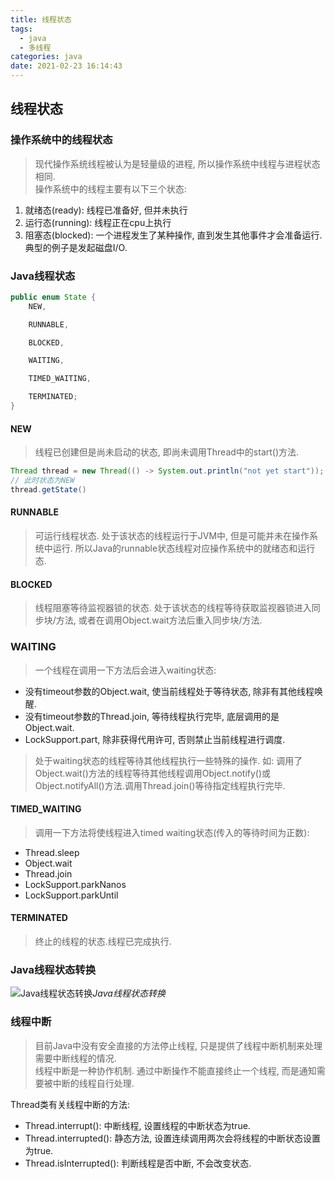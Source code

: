 ```yaml
---
title: 线程状态
tags:
  - java
  - 多线程
categories: java
date: 2021-02-23 16:14:43
---
```

## 线程状态
### 操作系统中的线程状态
> 现代操作系统线程被认为是轻量级的进程, 所以操作系统中线程与进程状态相同.  
操作系统中的线程主要有以下三个状态:
1. 就绪态(ready): 线程已准备好, 但并未执行
2. 运行态(running): 线程正在cpu上执行
3. 阻塞态(blocked): 一个进程发生了某种操作, 直到发生其他事件才会准备运行. 典型的例子是发起磁盘I/O.

### Java线程状态
```java
public enum State {
    NEW,

    RUNNABLE,

    BLOCKED,

    WAITING,

    TIMED_WAITING,

    TERMINATED;
}
```

#### NEW
> 线程已创建但是尚未启动的状态, 即尚未调用Thread中的start()方法.
```java
Thread thread = new Thread(() -> System.out.println("not yet start"));
// 此时状态为NEW
thread.getState()
```

#### RUNNABLE
> 可运行线程状态. 处于该状态的线程运行于JVM中, 但是可能并未在操作系统中运行. 所以Java的runnable状态线程对应操作系统中的就绪态和运行态.

#### BLOCKED
> 线程阻塞等待监视器锁的状态. 处于该状态的线程等待获取监视器锁进入同步块/方法, 或者在调用Object.wait方法后重入同步块/方法.

### WAITING
> 一个线程在调用一下方法后会进入waiting状态:
- 没有timeout参数的Object.wait, 使当前线程处于等待状态, 除非有其他线程唤醒.
- 没有timeout参数的Thread.join, 等待线程执行完毕, 底层调用的是Object.wait.
- LockSupport.part, 除非获得代用许可, 否则禁止当前线程进行调度.

> 处于waiting状态的线程等待其他线程执行一些特殊的操作. 如: 调用了Object.wait()方法的线程等待其他线程调用Object.notify()或Object.notifyAll()方法.调用Thread.join()等待指定线程执行完毕.

#### TIMED_WAITING
> 调用一下方法将使线程进入timed waiting状态(传入的等待时间为正数):
- Thread.sleep
- Object.wait
- Thread.join
- LockSupport.parkNanos
- LockSupport.parkUntil

#### TERMINATED
> 终止的线程的状态.线程已完成执行.

### Java线程状态转换
![Java线程状态转换](http://concurrent.redspider.group/article/01/imgs/%E7%BA%BF%E7%A8%8B%E7%8A%B6%E6%80%81%E8%BD%AC%E6%8D%A2%E5%9B%BE.png)_Java线程状态转换_

### 线程中断
> 目前Java中没有安全直接的方法停止线程, 只是提供了线程中断机制来处理需要中断线程的情况.  
> 线程中断是一种协作机制. 通过中断操作不能直接终止一个线程, 而是通知需要被中断的线程自行处理.

Thread类有关线程中断的方法:
- Thread.interrupt(): 中断线程, 设置线程的中断状态为true.
- Thread.interrupted(): 静态方法, 设置连续调用两次会将线程的中断状态设置为true.
- Thread.isInterrupted(): 判断线程是否中断, 不会改变状态.




